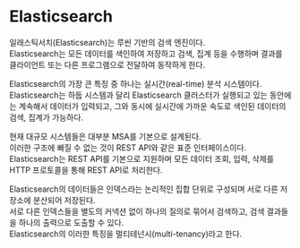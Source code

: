 # Elasticsearch

일래스틱서치(Elasticsearch)는 루씬 기반의 검색 엔진이다.  
Elasticsearch는 모든 데이터를 색인하여 저장하고 검색, 집계 등을 수행하며 결과를 클라이언트 또는 다른 프로그램으로 전달하여 동작하게 한다.

Elasticsearch의 가장 큰 특징 중 하나는 실시간(real-time) 분석 시스템이다.  
Elasticsearch는 하둡 시스템과 달리 Elasticsearch 클러스터가 실행되고 있는 동안에는 계속해서 데이터가 입력되고, 그와 동시에 실시간에 가까운 속도로 색인된 데이터의 검색, 집계가 가능하다.

현재 대규모 시스템들은 대부분 MSA를 기본으로 설계된다.  
이러한 구조에 빠질 수 없는 것이 REST API와 같은 표준 인터페이스이다.  
Elasticsearch는 REST API를 기본으로 지원하며 모든 데이터 조회, 입력, 삭제를 HTTP 프로토콜을 통해 REST API로 처리한다.

Elasticsearch의 데이터들은 인덱스라는 논리적인 집합 단위로 구성되며 서로 다른 저장소에 분산되어 저장된다.  
서로 다른 인덱스들을 별도의 커넥션 없이 하나의 질의로 묶어서 검색하고, 검색 결과들을 하나의 출력으로 도출할 수 있다.  
Elasticsearch의 이러한 특징을 멀티테넌시(multi-tenancy)라고 한다.
